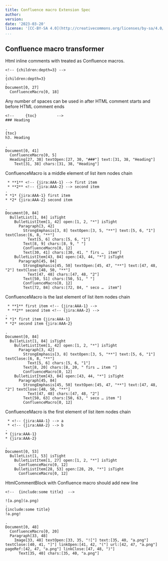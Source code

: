```yaml
---
title: Confluence macro Extension Spec
author:
version:
date: '2023-03-20'
license: '[CC-BY-SA 4.0](http://creativecommons.org/licenses/by-sa/4.0/)'
...
```



## Confluence macro transformer

Html inline comments with <!-- { } --> treated as Confluence macros.

```````````````````````````````` example Confluence macro transformer: 1
<!-- {children:depth=3} -->
.
{children:depth=3}
.
Document[0, 27]
  ConfluenceMacro[0, 18]
````````````````````````````````


Any number of spaces can be used in after HTML comment starts and before HTML comment ends

```````````````````````````````` example Confluence macro transformer: 2
<!--     {toc}         -->
### Heading 

.
{toc}
h3. Heading

.
Document[0, 41]
  ConfluenceMacro[0, 5]
  Heading[27, 38] textOpen:[27, 30, "###"] text:[31, 38, "Heading"]
    Text[31, 38] chars:[31, 38, "Heading"]
````````````````````````````````


ConfluenceMacro is a middle element of list item nodes chain

```````````````````````````````` example Confluence macro transformer: 3
 * **1** <!-- {jira:AAA-1} --> first item
 * **2** <!-- {jira:AAA-2} --> second item
.
* *1* {jira:AAA-1} first item
* *2* {jira:AAA-2} second item

.
Document[0, 84]
  BulletList[1, 84] isTight
    BulletListItem[1, 42] open:[1, 2, "*"] isTight
      Paragraph[3, 42]
        StrongEmphasis[3, 8] textOpen:[3, 5, "**"] text:[5, 6, "1"] textClose:[6, 8, "**"]
          Text[5, 6] chars:[5, 6, "1"]
        Text[8, 9] chars:[8, 9, " "]
        ConfluenceMacro[0, 12]
        Text[30, 41] chars:[30, 41, " firs …  item"]
    BulletListItem[43, 84] open:[43, 44, "*"] isTight
      Paragraph[45, 84]
        StrongEmphasis[45, 50] textOpen:[45, 47, "**"] text:[47, 48, "2"] textClose:[48, 50, "**"]
          Text[47, 48] chars:[47, 48, "2"]
        Text[50, 51] chars:[50, 51, " "]
        ConfluenceMacro[0, 12]
        Text[72, 84] chars:[72, 84, " seco …  item"]
````````````````````````````````


ConfluenceMacro is the last element of list item nodes chain

```````````````````````````````` example Confluence macro transformer: 4
 * **1** first item <!-- {jira:AAA-1} -->
 * **2** second item <!-- {jira:AAA-2} -->
.
* *1* first item {jira:AAA-1}
* *2* second item {jira:AAA-2}

.
Document[0, 84]
  BulletList[1, 84] isTight
    BulletListItem[1, 42] open:[1, 2, "*"] isTight
      Paragraph[3, 42]
        StrongEmphasis[3, 8] textOpen:[3, 5, "**"] text:[5, 6, "1"] textClose:[6, 8, "**"]
          Text[5, 6] chars:[5, 6, "1"]
        Text[8, 20] chars:[8, 20, " firs … item "]
        ConfluenceMacro[0, 12]
    BulletListItem[43, 84] open:[43, 44, "*"] isTight
      Paragraph[45, 84]
        StrongEmphasis[45, 50] textOpen:[45, 47, "**"] text:[47, 48, "2"] textClose:[48, 50, "**"]
          Text[47, 48] chars:[47, 48, "2"]
        Text[50, 63] chars:[50, 63, " seco … item "]
        ConfluenceMacro[0, 12]
````````````````````````````````

ConfluenceMacro is the first element of list item nodes chain

```````````````````````````````` example Confluence macro transformer: 5
 * <!-- {jira:AAA-1} --> a
 * <!-- {jira:AAA-2} --> b
.
* {jira:AAA-1}
* {jira:AAA-2}

.
Document[0, 53]
  BulletList[1, 53] isTight
    BulletListItem[1, 27] open:[1, 2, "*"] isTight
      ConfluenceMacro[0, 12]
    BulletListItem[28, 53] open:[28, 29, "*"] isTight
      ConfluenceMacro[0, 12]
````````````````````````````````

HtmlCommentBlock with Confluence macro should add new line

```````````````````````````````` example Confluence macro transformer: 6
<!--  {include:some title}  -->

![a.png](a.png)
.
{include:some title}
!a.png!

.
Document[0, 48]
  ConfluenceMacro[0, 20]
  Paragraph[33, 48]
    Image[33, 48] textOpen:[33, 35, "!["] text:[35, 40, "a.png"] textClose:[40, 41, "]"] linkOpen:[41, 42, "("] url:[42, 47, "a.png"] pageRef:[42, 47, "a.png"] linkClose:[47, 48, ")"]
      Text[35, 40] chars:[35, 40, "a.png"]
````````````````````````````````


